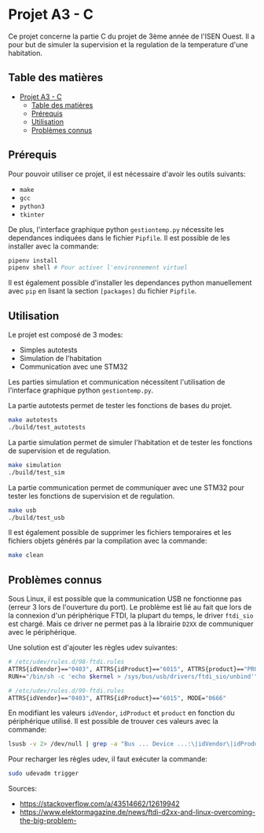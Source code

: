 # Projet A3 - C

Ce projet concerne la partie C du projet de 3ème année de l'ISEN Ouest.
Il a pour but de simuler la supervision et la regulation de la temperature
d'une habitation.

## Table des matières

- [Projet A3 - C](#projet-a3---c)
  - [Table des matières](#table-des-matières)
  - [Prérequis](#prérequis)
  - [Utilisation](#utilisation)
  - [Problèmes connus](#problèmes-connus)

## Prérequis

Pour pouvoir utiliser ce projet, il est nécessaire d'avoir les outils suivants:
- `make`
- `gcc`
- `python3`
- `tkinter`

De plus, l'interface graphique python `gestiontemp.py` nécessite les dependances
indiquées dans le fichier `Pipfile`. Il est possible de les installer avec la
commande:
```bash
pipenv install
pipenv shell # Pour activer l'environnement virtuel
```

Il est également possible d'installer les dependances python manuellement avec
`pip` en lisant la section `[packages]` du fichier `Pipfile`.

## Utilisation

Le projet est composé de 3 modes:
- Simples autotests
- Simulation de l'habitation
- Communication avec une STM32

Les parties simulation et communication nécessitent l'utilisation de
l'interface graphique python `gestiontemp.py`.

La partie autotests permet de tester les fonctions de bases du projet.
```bash
make autotests
./build/test_autotests
```

La partie simulation permet de simuler l'habitation et de tester les fonctions
de supervision et de regulation.
```bash
make simulation
./build/test_sim
```

La partie communication permet de communiquer avec une STM32 pour tester les
fonctions de supervision et de regulation.
```bash
make usb
./build/test_usb
```

Il est également possible de supprimer les fichiers temporaires et les fichiers
objets générés par la compilation avec la commande:
```bash
make clean
```

## Problèmes connus

Sous Linux, il est possible que la communication USB ne fonctionne pas 
(erreur 3 lors de l'ouverture du port). Le problème est lié au fait que lors de
la connexion d'un périphérique FTDI, la plupart du temps, le driver `ftdi_sio`
est chargé. Mais ce driver ne permet pas à la librairie `D2XX` de communiquer
avec le périphérique.

Une solution est d'ajouter les règles udev suivantes:
```bash
# /etc/udev/rules.d/98-ftdi.rules
ATTRS{idVendor}=="0403", ATTRS{idProduct}=="6015", ATTRS{product}=="PRODUCT_NAME", \
RUN+="/bin/sh -c 'echo $kernel > /sys/bus/usb/drivers/ftdi_sio/unbind'"
```
```bash
# /etc/udev/rules.d/99-ftdi.rules
ATTRS{idVendor}=="0403", ATTRS{idProduct}=="6015", MODE="0666"
```

En modifiant les valeurs `idVendor`, `idProduct` et `product` en fonction du
périphérique utilisé. Il est possible de trouver ces valeurs avec la commande:
```bash
lsusb -v 2> /dev/null | grep -a "Bus ... Device ...:\|idVendor\|idProduct\|iProduct"
```

Pour recharger les règles udev, il faut exécuter la commande:
```bash
sudo udevadm trigger
```

Sources:
- https://stackoverflow.com/a/43514662/12619942
- https://www.elektormagazine.de/news/ftdi-d2xx-and-linux-overcoming-the-big-problem-
